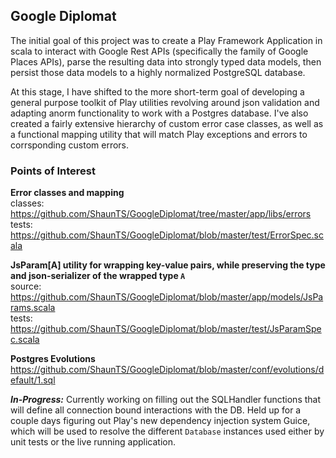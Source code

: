 ## Google Diplomat

The initial goal of this project was to create a Play Framework Application in scala to interact with Google Rest APIs (specifically the family of Google Places APIs), parse the resulting data into strongly typed data models, then persist those data models to a highly normalized PostgreSQL database.

At this stage, I have shifted to the more short-term goal of developing a general purpose toolkit of Play utilities revolving around json validation and adapting anorm functionality to work with a Postgres database. I've also created a fairly extensive hierarchy of custom error case classes, as well as a functional  mapping utility that will match Play exceptions and errors to corrsponding custom errors.

### Points of Interest

**Error classes and mapping**  
classes: https://github.com/ShaunTS/GoogleDiplomat/tree/master/app/libs/errors  
tests: https://github.com/ShaunTS/GoogleDiplomat/blob/master/test/ErrorSpec.scala

**JsParam[A] utility for wrapping key-value pairs, while preserving the type and json-serializer of the wrapped type `A`**  
source: https://github.com/ShaunTS/GoogleDiplomat/blob/master/app/models/JsParams.scala  
tests: https://github.com/ShaunTS/GoogleDiplomat/blob/master/test/JsParamSpec.scala

**Postgres Evolutions**  
https://github.com/ShaunTS/GoogleDiplomat/blob/master/conf/evolutions/default/1.sql
  
  
**_In-Progress:_**
Currently working on filling out the SQLHandler functions that will define all connection bound interactions with the DB. Held up for a couple days figuring out Play's new dependency injection system Guice, which will be used to resolve the different `Database` instances used either by unit tests or the live running application.
